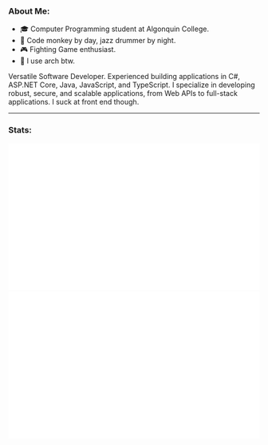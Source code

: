 ### About Me:

- 🎓 Computer Programming student at Algonquin College.
- 🥁 Code monkey by day, jazz drummer by night.
- 🎮 Fighting Game enthusiast.
- 🐧 I use arch btw.

Versatile Software Developer. Experienced building applications in C#, ASP.NET Core, Java, JavaScript, and TypeScript. I specialize in developing robust, secure, and scalable applications, from Web APIs to full-stack applications. I suck at front end though.

---

### Stats:

![](https://raw.githubusercontent.com/chris-dykes-j/github-stats/master/generated/languages.svg#gh-dark-mode-only)
![](https://raw.githubusercontent.com/chris-dykes-j/github-stats/master/generated/languages.svg#gh-light-mode-only)

